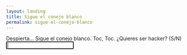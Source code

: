 ```yaml
---
layout: landing
title: Sigue el conejo blanco
permalink: sigue-el-conejo-blanco
---
```

<span class="console-input" data-prompt="uqbar@col:~$ ">Despierta...</span> 
<span class="console-input" data-prompt="uqbar@col:~$ ">Sigue el conejo blanco. Toc, Toc.</span> 
<span class="console-input" data-prompt="uqbar@col:~$ ">¿Quieres ser hacker? (S/N)</span> 
<span class="console-input" data-prompt="uqbar@col:~$ "><input id="prompt-input" type="text" autofocus></span>  